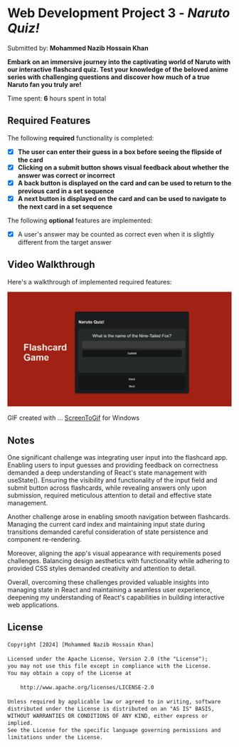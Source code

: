# Web Development Project 3 - *Naruto Quiz!*

Submitted by: **Mohammed Nazib Hossain Khan**

**Embark on an immersive journey into the captivating world of Naruto with our interactive flashcard quiz. Test your knowledge of the beloved anime series with challenging questions and discover how much of a true Naruto fan you truly are!**

Time spent: **6** hours spent in total

## Required Features

The following **required** functionality is completed:

- [X] **The user can enter their guess in a box before seeing the flipside of the card**
- [X] **Clicking on a submit button shows visual feedback about whether the answer was correct or incorrect**
- [X] **A back button is displayed on the card and can be used to return to the previous card in a set sequence**
- [X] **A next button is displayed on the card and can be used to navigate to the next card in a set sequence**

The following **optional** features are implemented:
- [X] A user's answer may be counted as correct even when it is slightly different from the target answer

## Video Walkthrough

Here's a walkthrough of implemented required features:

<img src='src\assets\narutoQuizFlashcardsP2.gif' title='Video Walkthrough' width='' alt='Video Walkthrough' />

<!-- Replace this with whatever GIF tool you used! -->
GIF created with ... [ScreenToGif](https://www.screentogif.com/) for Windows


## Notes

One significant challenge was integrating user input into the flashcard app. Enabling users to input guesses and providing feedback on correctness demanded a deep understanding of React's state management with useState(). Ensuring the visibility and functionality of the input field and submit button across flashcards, while revealing answers only upon submission, required meticulous attention to detail and effective state management.

Another challenge arose in enabling smooth navigation between flashcards. Managing the current card index and maintaining input state during transitions demanded careful consideration of state persistence and component re-rendering.

Moreover, aligning the app's visual appearance with requirements posed challenges. Balancing design aesthetics with functionality while adhering to provided CSS styles demanded creativity and attention to detail.

Overall, overcoming these challenges provided valuable insights into managing state in React and maintaining a seamless user experience, deepening my understanding of React's capabilities in building interactive web applications.

## License

    Copyright [2024] [Mohammed Nazib Hossain Khan]

    Licensed under the Apache License, Version 2.0 (the "License");
    you may not use this file except in compliance with the License.
    You may obtain a copy of the License at

        http://www.apache.org/licenses/LICENSE-2.0

    Unless required by applicable law or agreed to in writing, software
    distributed under the License is distributed on an "AS IS" BASIS,
    WITHOUT WARRANTIES OR CONDITIONS OF ANY KIND, either express or implied.
    See the License for the specific language governing permissions and
    limitations under the License.
